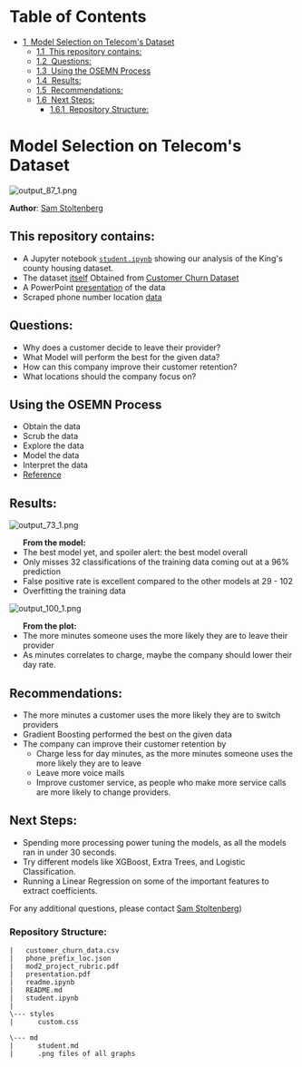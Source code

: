 <h1>Table of Contents<span class="tocSkip"></span></h1>
<div class="toc"><ul class="toc-item"><li><span><a href="#Model-Selection-on-Telecom's-Dataset" data-toc-modified-id="Model-Selection-on-Telecom's-Dataset-1"><span class="toc-item-num">1&nbsp;&nbsp;</span>Model Selection on Telecom's Dataset</a></span><ul class="toc-item"><li><span><a href="#This-repository-contains:" data-toc-modified-id="This-repository-contains:-1.1"><span class="toc-item-num">1.1&nbsp;&nbsp;</span>This repository contains:</a></span></li><li><span><a href="#Questions:" data-toc-modified-id="Questions:-1.2"><span class="toc-item-num">1.2&nbsp;&nbsp;</span>Questions:</a></span></li><li><span><a href="#Using-the-OSEMN-Process" data-toc-modified-id="Using-the-OSEMN-Process-1.3"><span class="toc-item-num">1.3&nbsp;&nbsp;</span>Using the OSEMN Process</a></span></li><li><span><a href="#Results:" data-toc-modified-id="Results:-1.4"><span class="toc-item-num">1.4&nbsp;&nbsp;</span>Results:</a></span></li><li><span><a href="#Recommendations:" data-toc-modified-id="Recommendations:-1.5"><span class="toc-item-num">1.5&nbsp;&nbsp;</span>Recommendations:</a></span></li><li><span><a href="#Next-Steps:" data-toc-modified-id="Next-Steps:-1.6"><span class="toc-item-num">1.6&nbsp;&nbsp;</span>Next Steps:</a></span><ul class="toc-item"><li><span><a href="#Repository-Structure:" data-toc-modified-id="Repository-Structure:-1.6.1"><span class="toc-item-num">1.6.1&nbsp;&nbsp;</span>Repository Structure:</a></span></li></ul></li></ul></li></ul></div>

# Model Selection on Telecom's Dataset

![output_87_1.png](attachment:output_87_1.png)

**Author**: <a href="https://sites.google.com/skelouse.com/home/">Sam Stoltenberg</a>

## This repository contains:
 -  A Jupyter notebook <a href="https://github.com/skelouse/mod-3-project/blob/master/student.ipynb">`student.ipynb`</a> showing our analysis of the King's county housing dataset.
 - The dataset <a href="https://github.com/skelouse/mod-3-project/blob/master/customer_churn_data.csv">itself</a> Obtained from <a href="https://www.kaggle.com/becksddf/churn-in-telecoms-dataset">Customer Churn Dataset</a>
 - A PowerPoint <a href="https://github.com/skelouse/mod-3-project/blob/master/presentation.pdf">presentation</a> of the data
 - Scraped phone number location  <a href="https://github.com/skelouse/mod-3-project/blob/master/phone_prefix_loc.json">data</a>



## Questions:

 - Why does a customer decide to leave their provider?
 - What Model will perform the best for the given data?
 - How can this company improve their customer retention?
 - What locations should the company focus on?


## Using the OSEMN Process
- Obtain the data
- Scrub the data
- Explore the data
- Model the data
- Interpret the data
- <a href="https://machinelearningmastery.com/how-to-work-through-a-problem-like-a-data-scientist/">Reference</a>


## Results:

![output_73_1.png](attachment:output_73_1.png)
<div class="alert alert-info">
    <ul><b>From the model:</b>
<li>The best model yet, and spoiler alert: the best model overall</li>
<li>Only misses 32 classifications of the training data coming out at a 96% prediction</li>
        <li>False positive rate is excellent compared to the other models at 29 - 102</li>
<li>Overfitting the training data</li>
</ul>
</div>


![output_100_1.png](attachment:output_100_1.png)
<div class="alert alert-warning">
    <ul><b>From the plot:</b>
<li>The more minutes someone uses the more likely they are to leave their provider</li>
        <li>As minutes correlates to charge, maybe the company should lower their day rate.</li>
</ul>
</div>

<h2>Recommendations:</h2>
<div class="alert alert-success">
  <ul>
    <li>The more minutes a customer uses the more likely they are to switch providers</li>
    <li>Gradient Boosting performed the best on the given data</li>
      <li>The company can improve their customer retention by<ul>
          <li>Charge less for day minutes, as the more minutes someone uses the more likely they are to leave</li>
          <li>Leave more voice mails</li>
          <li>Improve customer service, as people who make more service calls are more likely to change providers.</li></ul></li>
</ul>
</div>


## Next Steps:
- Spending more processing power tuning the models, as all the models ran in under 30 seconds.
- Try different models like XGBoost, Extra Trees, and Logistic Classification.
- Running a Linear Regression on some of the important features to extract coefficients.





For any additional questions, please contact <a href="mailto:sam@skelouse.com">Sam Stoltenberg</a>)


### Repository Structure:

```
|   customer_churn_data.csv
|   phone_prefix_loc.json
|   mod2_project_rubric.pdf
|   presentation.pdf
|   readme.ipynb
|   README.md
|   student.ipynb
|       
\--- styles
|      custom.css

\--- md
|      student.md
|      .png files of all graphs

```


```python

```
